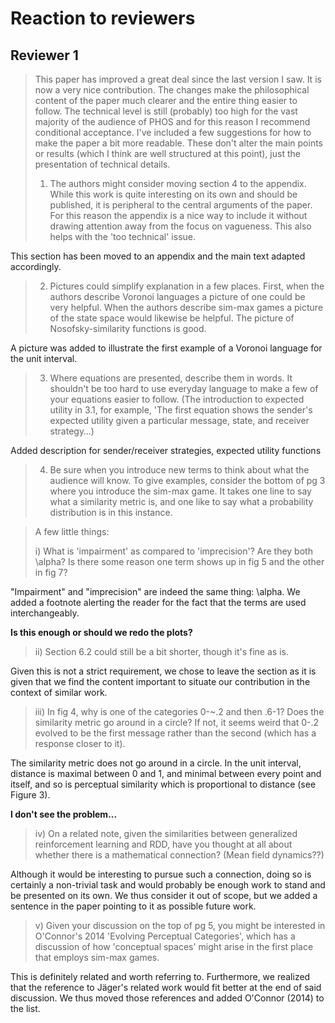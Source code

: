 # Reaction to reviewers

## Reviewer 1

> This paper has improved a great deal since the last version I saw.  It is now a very nice contribution.  The changes make the philosophical content of the paper much clearer and the entire thing easier to follow.  The technical level is still (probably) too high for the vast majority of the audience of PHOS and for this reason I recommend conditional acceptance.  I've included a few suggestions for how to make the paper a bit more readable.  These don't alter the main points or results (which I think are well structured at this point), just the presentation of technical details.
>
> 1) The authors might consider moving section 4 to the appendix.  While this work is quite interesting on its own and should be published, it is peripheral to the central arguments of the paper.  For this reason the appendix is a nice way to include it without drawing attention away from the focus on vagueness.  This also helps with the 'too technical' issue.

This section has been moved to an appendix and the main text adapted accordingly.

> 2) Pictures could simplify explanation in a few places.  First, when the authors describe Voronoi languages a picture of one could be very helpful.  When the authors describe sim-max games a picture of the state space would likewise be helpful.  The picture of Nosofsky-similarity functions is good.

A picture was added to illustrate the first example of a Voronoi language for the unit interval.

> 3) Where equations are presented, describe them in words.  It shouldn't be too hard to use everyday language to make a few of your equations easier to follow.  (The introduction to expected utility in 3.1, for example, 'The first equation shows the sender's expected utility given a particular message, state, and receiver strategy…)

Added description for sender/receiver strategies, expected utility functions

> 4) Be sure when you introduce new terms to think about what the audience will know.  To give examples, consider the bottom of pg 3 where you introduce the sim-max game.  It takes one line to say what a similarity metric is, and one like to say what a probability distribution is in this instance.



> A few little things:
>
> i) What is 'impairment' as compared to 'imprecision'?  Are they both \alpha?  Is there some reason one term shows up in fig 5 and the other in fig 7?

"Impairment" and "imprecision" are indeed the same thing: \alpha. We added a footnote alerting the reader for the fact that the terms are used interchangeably.

**Is this enough or should we redo the plots?**

> ii) Section 6.2 could still be a bit shorter, though it's fine as is.

Given this is not a strict requirement, we chose to leave the section as it is given that we find the content important to situate our contribution in the context of similar work.

> iii) In fig 4, why is one of the categories 0-~.2 and then .6-1?  Does the similarity metric go around in a circle?  If not, it seems weird that 0-.2 evolved to be the first message rather than the second (which has a response closer to it).

The similarity metric does not go around in a circle. In the unit interval, distance is maximal between 0 and 1, and minimal between every point and itself, and so is perceptual similarity which is proportional to distance (see Figure 3).

**I don't see the problem...**

> iv) On a related note, given the similarities between generalized reinforcement learning and RDD, have you thought at all about whether there is a mathematical connection?  (Mean field dynamics??)

Although it would be interesting to pursue such a connection, doing so is certainly a non-trivial task and would probably be enough work to stand and be presented on its own. We thus consider it out of scope, but we added a sentence in the paper pointing to it as possible future work.

> v) Given your discussion on the top of pg 5, you might be interested in O'Connor's 2014 'Evolving Perceptual Categories', which has a discussion of how 'conceptual spaces' might arise in the first place that employs sim-max games.

This is definitely related and worth referring to. Furthermore, we realized that the reference to Jäger's related work would fit better at the end of said discussion. We thus moved those references and added O'Connor (2014) to the list.